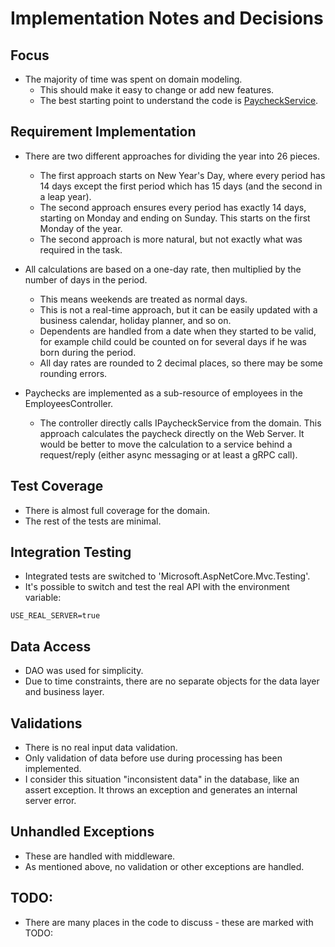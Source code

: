 # Implementation Notes and Decisions

## Focus

- The majority of time was spent on domain modeling.
  - This should make it easy to change or add new features.
  - The best starting point to understand the code is [PaycheckService](/PaylocityBenefitsCalculator/Api/Domain/Paychecks/PaycheckService.cs).

## Requirement Implementation

- There are two different approaches for dividing the year into 26 pieces.
  - The first approach starts on New Year's Day, where every period has 14 days except the first period which has 15 days (and the second in a leap year).
  - The second approach ensures every period has exactly 14 days, starting on Monday and ending on Sunday. This starts on the first Monday of the year.
  - The second approach is more natural, but not exactly what was required in the task.

- All calculations are based on a one-day rate, then multiplied by the number of days in the period.
  - This means weekends are treated as normal days.
  - This is not a real-time approach, but it can be easily updated with a business calendar, holiday planner, and so on.
  - Dependents are handled from a date when they started to be valid, for example child could be counted on for several days if he was born during the period.
  - All day rates are rounded to 2 decimal places, so there may be some rounding errors.

- Paychecks are implemented as a sub-resource of employees in the EmployeesController.
  - The controller directly calls IPaycheckService from the domain. This approach calculates the paycheck directly on the Web Server. It would be better to move the calculation to a service behind a request/reply (either async messaging or at least a gRPC call).

## Test Coverage

- There is almost full coverage for the domain.
- The rest of the tests are minimal.

## Integration Testing

- Integrated tests are switched to 'Microsoft.AspNetCore.Mvc.Testing'.
- It's possible to switch and test the real API with the environment variable:

```
USE_REAL_SERVER=true
```

## Data Access

- DAO was used for simplicity.
- Due to time constraints, there are no separate objects for the data layer and business layer.

## Validations

- There is no real input data validation.
- Only validation of data before use during processing has been implemented.
- I consider this situation "inconsistent data" in the database, like an assert exception. It throws an exception and generates an internal server error.

## Unhandled Exceptions

- These are handled with middleware.
- As mentioned above, no validation or other exceptions are handled.

## TODO:

- There are many places in the code to discuss - these are marked with TODO:

